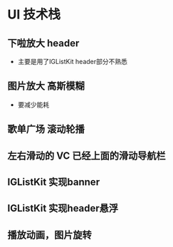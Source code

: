 #  


# UI 技术栈

## 下啦放大 header

- 主要是用了IGListKit header部分不熟悉

## 图片放大 高斯模糊

- 要减少能耗

## 歌单广场 滚动轮播


## 左右滑动的 VC 已经上面的滑动导航栏


## IGListKit 实现banner

## IGListKit 实现header悬浮

## 播放动画，图片旋转
